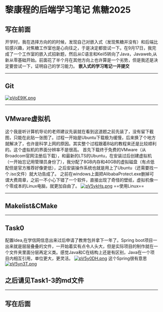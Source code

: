 # 黎康程的后端学习笔记 焦糖2025
## 写在前面
开学时，我在选择方向的的时候，发现自己对嵌入式（发现焦糖并没有）和后端比较感兴趣，对焦糖工作室也是心向往之，于是决定都尝试一下。在9月17日，我完成了一个工作室的嵌入式招新题，然后从C语言和Keil5转向了Java，Javaweb,从新从零基础开始。前面花了半个月在其他方向上也许算是一个劣势，但是我还是决定要尝试一下，证明自己的学习能力。
**嵌入式的学习笔记一并提交**
***
## Git
<a href="https://imgse.com/i/pVoE9IK"><img src="https://s21.ax1x.com/2025/09/28/pVoE9IK.png" alt="pVoE9IK.png" border="0" /></a>
***
## VMware虚拟机
这个我是听计算机导论的老师建议先装就在看到这道题之前先装了，没有留下截图，只能在此贴一张图了。过程一开始是Ubuntu下载极为缓慢，后来换了个地方就解决了，也许是科学上网的原因。其实整个过程跟着B站的教程来还是比较顺利的。这个虚拟机的界面分辨率不是很高。
首先下载终于免费的VMware（从Broadcom官网注册后下载），和最新的LTS的Ubuntu，在安装过后创建虚拟机（一开始忘记用管理员身份了），我分配了8GB内存和40GB的虚拟磁盘（有点低配但是官方推荐好像更低），之后安装操作系统也就是用上了Ubuntu（还需要找一个.iso文件）就大功告成了。
之前在windows上面把AlibabaProtect.exe删掉可谓大费周章，之前一不小心下错了一个软件，直接出现了奇怪的壁纸，虚拟机像一个零成本的Linux电脑，就更加自由了。
<a href="https://imgse.com/i/pV5ykHs"><img src="https://s21.ax1x.com/2025/09/24/pV5ykHs.png" alt="pV5ykHs.png" border="0" /></a>
==使用Linux==
***
## Makelist&CMake
***
## Task0
配置Idea,在学信网信息出来过后申请了教育包并拿下一年了。Spring boot项目一出来就是层层叠叠的文件，一开始着实有点令人头大，但是实际项目的制作就在一个文件夹里面分层再定义类。感觉Java和C在结构上还是有区别，Java在一个项目内相互引用，单位更大，更灵活。
<a href="https://imgse.com/i/pV5y0DH"><img src="https://s21.ax1x.com/2025/09/24/pV5y0DH.png" alt="pV5y0DH.png" border="0" /></a>
这个Spring很有意思
<a href="https://imgse.com/i/pV5yn3T"><img src="https://s21.ax1x.com/2025/09/24/pV5yn3T.png" alt="pV5yn3T.png" border="0" /></a>
## 之后请见Task1-3的md文件
***
## 写在后面
